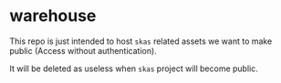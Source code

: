 # warehouse

This repo is just intended to host `skas` related assets we want to make public (Access without authentication).

It will be deleted as useless when `skas` project will become public.

